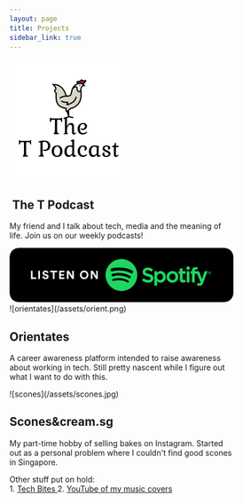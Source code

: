 ```yaml
---
layout: page
title: Projects
sidebar_link: true
---
```


<html>
<head>
<meta name="viewport" content="width=device-width, initial-scale=1">
<style>
* {
  box-sizing: border-box;
}


.photoicon {
    display: inline-block;
    width: 180px;
    height: 180px;
    border-color: #c9c9c9;
    border-radius: 10px;
    background-color: white;
    border-width: 0.5px;
    border-style: solid;
    
}

.main-paragraph {
  display: inline-block;
  width: 658px;
  height: 180px;
  border-color: #c9c9c9;
  border-radius: 10px;
  background-color: white;
  border-width: 0.5px;
  border-style: solid;
}

/* Clear floats after the columns */
.row {
  content: "";
  clear: both;
  display: flex;
}

.borderpadding {
	padding: 10px;
}
</style>
</head>
<body>


<div class="row">
  <div class="photoicon">
<img src="/assets/podcast.png"></img>
  </div>
  <div class="main-paragraph" href="https://open.spotify.com/show/11KfxTr0zAHwh3rOnyJI8D">
    <h2 style="padding: 5px 0 0 5px;">The T Podcast</h2>
    <p>My friend and I talk about tech, media and the meaning of life. Join us on our weekly podcasts!</p>
<img ref="https://open.spotify.com/show/11KfxTr0zAHwh3rOnyJI8D" src="/assets/spotifybadge.png"></img>
  </div>
</div>


<div class="borderpadding"></div>


<div class="row">
  <div class="photoicon">
  ![orientates](/assets/orient.png)
  </div>
  <div class="main-paragraph" href="http://orientates.wordpress.com/">
    <h2>Orientates</h2>
    <p>A career awareness platform intended to raise awareness about working in tech. Still pretty nascent while I figure out what I want to do with this.</p>
  </div>
</div>

<div class="borderpadding"></div>


<div class="row">
  <div class="photoicon">
![scones](/assets/scones.jpg)
  </div>
  <div class="main-paragraph" href="https://www.instagram.com/sconesandcream.sg/">
    <h2>Scones&cream.sg</h2>
    <p>My part-time hobby of selling bakes on Instagram. Started out as a personal problem where I couldn't find good scones in Singapore.</p>
  </div>
</div>

<div class="borderpadding"></div>


<div>Other stuff put on hold:</div>
1. <a href="https://www.youtube.com/channel/UC5VkoUoEzqzk0IcAs3qdM5A/">Tech Bites </a>
2. <a href="https://www.youtube.com/user/kalo4521/about">YouTube of my music covers</a>

</body>
</html>
